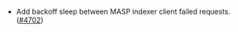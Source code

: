 - Add backoff sleep between MASP indexer client failed requests.
  ([\#4702](https://github.com/anoma/namada/pull/4702))